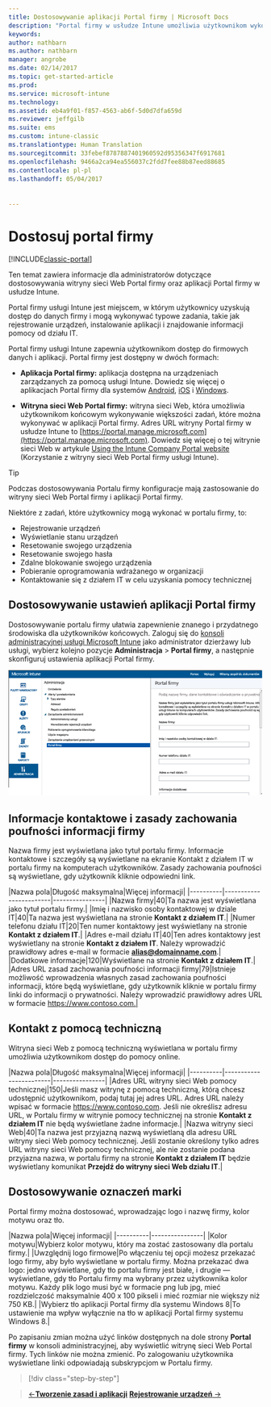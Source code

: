 ```yaml
---
title: Dostosowywanie aplikacji Portal firmy | Microsoft Docs
description: "Portal firmy w usłudze Intune umożliwia użytkownikom wykonywanie typowych zadań, takich jak rejestrowanie urządzeń, instalowanie aplikacji i wyszukiwanie informacji działu IT."
keywords: 
author: nathbarn
ms.author: nathbarn
manager: angrobe
ms.date: 02/14/2017
ms.topic: get-started-article
ms.prod: 
ms.service: microsoft-intune
ms.technology: 
ms.assetid: eb4a9f01-f857-4563-ab6f-5d0d7dfa659d
ms.reviewer: jeffgilb
ms.suite: ems
ms.custom: intune-classic
ms.translationtype: Human Translation
ms.sourcegitcommit: 33febef8787887401960592d95356347f6917681
ms.openlocfilehash: 9466a2ca94ea556037c2fdd7fee88b87eed88685
ms.contentlocale: pl-pl
ms.lasthandoff: 05/04/2017


---
```


# <a name="customize-the-company-portal"></a>Dostosuj portal firmy

[!INCLUDE[classic-portal](../includes/classic-portal.md)]

Ten temat zawiera informacje dla administratorów dotyczące dostosowywania witryny sieci Web Portal firmy oraz aplikacji Portal firmy w usłudze Intune.

Portal firmy usługi Intune jest miejscem, w którym użytkownicy uzyskują dostęp do danych firmy i mogą wykonywać typowe zadania, takie jak rejestrowanie urządzeń, instalowanie aplikacji i znajdowanie informacji pomocy od działu IT.

Portal firmy usługi Intune zapewnia użytkownikom dostęp do firmowych danych i aplikacji. Portal firmy jest dostępny w dwóch formach:

-   **Aplikacja Portal firmy:** aplikacja dostępna na urządzeniach zarządzanych za pomocą usługi Intune. Dowiedz się więcej o aplikacjach Portal firmy dla systemów [Android](/Intune/EndUser/using-your-android-device-with-intune), [iOS](/Intune/EndUser/using-your-iOS-or-macOS-device-with-intune) i [Windows](/Intune/EndUser/using-your-windows-device-with-intune).


- **Witryna sieci Web Portal firmy:** witryna sieci Web, która umożliwia użytkownikom końcowym wykonywanie większości zadań, które można wykonywać w aplikacji Portal firmy. Adres URL witryny Portal firmy w usłudze Intune to [https://portal.manage.microsoft.com](https://portal.manage.microsoft.com). Dowiedz się więcej o tej witrynie sieci Web w artykule [Using the Intune Company Portal website](/Intune/EndUser/using-the-intune-company-portal-website) (Korzystanie z witryny sieci Web Portal firmy usługi Intune).

> [!TIP]
> Podczas dostosowywania Portalu firmy konfiguracje mają zastosowanie do witryny sieci Web Portal firmy i aplikacji Portal firmy.

Niektóre z zadań, które użytkownicy mogą wykonać w portalu firmy, to:

-   Rejestrowanie urządzeń
-   Wyświetlanie stanu urządzeń
-   Resetowanie swojego urządzenia
-   Resetowanie swojego hasła
-   Zdalne blokowanie swojego urządzenia
-   Pobieranie oprogramowania wdrażanego w organizacji
-   Kontaktowanie się z działem IT w celu uzyskania pomocy technicznej

## <a name="customize-company-portal-settings"></a>Dostosowywanie ustawień aplikacji Portal firmy
Dostosowywanie portalu firmy ułatwia zapewnienie znanego i przydatnego środowiska dla użytkowników końcowych. Zaloguj się do [konsoli administracyjnej usługi Microsoft Intune](https://manage.microsoft.com) jako administrator dzierżawy lub usługi, wybierz kolejno pozycje **Administracja** &gt; **Portal firmy**, a następnie skonfiguruj ustawienia aplikacji Portal firmy.

![Ustawienia portalu firmy w obszarze roboczym Administrator konsoli administracyjnej](./media/companyportal.png)

## <a name="company-contact-information-and-privacy-statement"></a>Informacje kontaktowe i zasady zachowania poufności informacji firmy
Nazwa firmy jest wyświetlana jako tytuł portalu firmy. Informacje kontaktowe i szczegóły są wyświetlane na ekranie Kontakt z działem IT w portalu firmy na komputerach użytkowników. Zasady zachowania poufności są wyświetlane, gdy użytkownik kliknie odpowiedni link.

|Nazwa pola|Długość maksymalna|Więcej informacji|
    |----------|------------------------|----------------|
    |Nazwa firmy|40|Ta nazwa jest wyświetlana jako tytuł portalu firmy.|
    |Imię i nazwisko osoby kontaktowej w dziale IT|40|Ta nazwa jest wyświetlana na stronie **Kontakt z działem IT**.|
    |Numer telefonu działu IT|20|Ten numer kontaktowy jest wyświetlany na stronie **Kontakt z działem IT**.|
    |Adres e-mail działu IT|40|Ten adres kontaktowy jest wyświetlany na stronie **Kontakt z działem IT**. Należy wprowadzić prawidłowy adres e-mail w formacie **alias@domainname.com**.|
    |Dodatkowe informacje|120|Wyświetlane na stronie **Kontakt z działem IT**.|
    |Adres URL zasad zachowania poufności informacji firmy|79|Istnieje możliwość wprowadzenia własnych zasad zachowania poufności informacji, które będą wyświetlane, gdy użytkownik kliknie w portalu firmy linki do informacji o prywatności. Należy wprowadzić prawidłowy adres URL w formacie https://www.contoso.com.|

## <a name="support-contacts"></a>Kontakt z pomocą techniczną
Witryna sieci Web z pomocą techniczną wyświetlana w portalu firmy umożliwia użytkownikom dostęp do pomocy online.

|Nazwa pola|Długość maksymalna|Więcej informacji|
    |----------|------------------------|----------------|
    |Adres URL witryny sieci Web pomocy technicznej|150|Jeśli masz witrynę z pomocą techniczną, którą chcesz udostępnić użytkownikom, podaj tutaj jej adres URL. Adres URL należy wpisać w formacie https://www.contoso.com. Jeśli nie określisz adresu URL, w Portalu firmy w witrynie pomocy technicznej na stronie **Kontakt z działem IT** nie będą wyświetlane żadne informacje.|
    |Nazwa witryny sieci Web|40|Ta nazwa jest przyjazną nazwą wyświetlaną dla adresu URL witryny sieci Web pomocy technicznej. Jeśli zostanie określony tylko adres URL witryny sieci Web pomocy technicznej, ale nie zostanie podana przyjazna nazwa, w portalu firmy na stronie **Kontakt z działem IT** będzie wyświetlany komunikat **Przejdź do witryny sieci Web działu IT**.|

## <a name="company-branding-customization"></a>Dostosowywanie oznaczeń marki
Portal firmy można dostosować, wprowadzając logo i nazwę firmy, kolor motywu oraz tło.

|Nazwa pola|Więcej informacji|
    |----------|----------------|
    |Kolor motywu|Wybierz kolor motywu, który ma zostać zastosowany dla portalu firmy.|
    |Uwzględnij logo firmowe|Po włączeniu tej opcji możesz przekazać logo firmy, aby było wyświetlane w portalu firmy. Można przekazać dwa logo: jedno wyświetlane, gdy tło portalu firmy jest białe, i drugie — wyświetlane, gdy tło Portalu firmy ma wybrany przez użytkownika kolor motywu. Każdy plik logo musi być w formacie png lub jpg, mieć rozdzielczość maksymalnie 400 x 100 pikseli i mieć rozmiar nie większy niż 750 KB.|
    |Wybierz tło aplikacji Portal firmy dla systemu Windows 8|To ustawienie ma wpływ wyłącznie na tło w aplikacji Portal firmy systemu Windows 8.|


Po zapisaniu zmian można użyć linków dostępnych na dole strony **Portal firmy** w konsoli administracyjnej, aby wyświetlić witrynę sieci Web Portal firmy. Tych linków nie można zmienić. Po zalogowaniu użytkownika wyświetlane linki odpowiadają subskrypcjom w Portalu firmy.

>[!div class="step-by-step"]

>[&larr;**Tworzenie zasad i aplikacji**](.\start-with-a-paid-subscription-to-microsoft-intune-step-6.md)        [**Rejestrowanie urządzeń** &rarr;](.\start-with-a-paid-subscription-to-microsoft-intune-step-8.md)  

